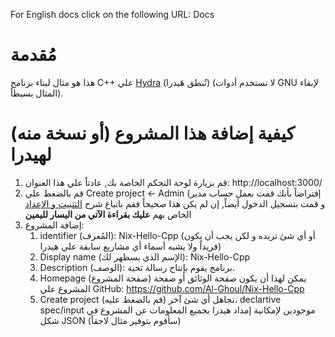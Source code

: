 For English docs click on the following URL: Docs

# مُقدمة

هذا هو مثال لبناء برنامج C++ علي [Hydra](https://nixos.wiki/wiki/Hydra) (تُنطق هَيدرا) (لا نستخدم أدوات GNU لإبقاء المثال بسيطاً).

# كيفية إضافة هذا المشروع (أو نسخة منه) لهيدرا

1. قم بزيارة لوحة التحكم الخاصة بك, عادتاً علي هذا العنوان: http://localhost:3000/
2. قم بالضغط علي Create project <- Admin (إفتراضاً بأنك قمت بعمل حساب مدير و قمت بتسجيل الدخول أيضاً, إن لم يكن هذا صحيحاً فقم باتباع
   شرح [التثبيت و الإعداد](https://github.com/NixOS/hydra?tab=readme-ov-file#installation-and-setup) الخاص بهم
   **عليك بقراءة الآتي من اليسار لليمين**
3. إضافة المشروع:
    1. identifier (المُعرف): Nix-Hello-Cpp (أو أي شئ تريده و لكن يجب أن يكون فريداً ولا يشبه أسماء أي مشاريع سابقة علي هيدرا)
    2. Display name (الإسم الذي يسظهر لك): Nix-Hello-Cpp
    3. Description (الوصف): برنامج يقوم بإنتاج رسالة تحية.
    4. Homepage (صفحة المشروع) يمكن لهذا أن يكون صفحة الوثائق أو صفحة المشروع علي GitHub: https://github.com/Al-Ghoul/Nix-Hello-Cpp
    5. Create project (قم بالضغط عليه) تجاهل أي شئ آخر، declartive spec/input موجودين لإمكانية إمداد هيدرا بجميع المعلومات عن المشروع في شكل JSON (سأقوم بتوفير مثال لاحقاً)
